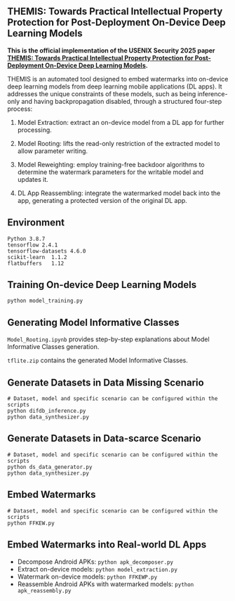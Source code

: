 ## THEMIS: Towards Practical Intellectual Property Protection for Post-Deployment On-Device Deep Learning Models

**This is the official implementation of the USENIX Security 2025 paper [THEMIS: Towards Practical Intellectual Property Protection for Post-Deployment On-Device Deep Learning Models]().**

THEMIS is an automated tool designed to embed watermarks into on-device deep learning models from deep learning mobile applications (DL apps). It addresses the unique constraints of these models, such as being inference-only and having backpropagation disabled, through a structured four-step process:

1. Model Extraction: extract an on-device model from a DL app for further processing.

2. Model Rooting: lifts the read-only restriction of the extracted model to allow parameter writing.

3. Model Reweighting: employ training-free backdoor algorithms to determine the watermark parameters for the writable model and updates it.

4. DL App Reassembling: integrate the watermarked model back into the app, generating a protected version of the original DL app.


## Environment
```
Python 3.8.7
tensorflow 2.4.1
tensorflow-datasets 4.6.0
scikit-learn  1.1.2
flatbuffers   1.12
```

## Training On-device Deep Learning Models
```
python model_training.py
```

## Generating Model Informative Classes
`Model_Rooting.ipynb` provides step-by-step explanations about Model Informative Classes generation.

`tflite.zip` contains the generated Model Informative Classes.

## Generate Datasets in Data Missing Scenario
```
# Dataset, model and specific scenario can be configured within the scripts
python difdb_inference.py
python data_synthesizer.py
```

## Generate Datasets in Data-scarce Scenario
```
# Dataset, model and specific scenario can be configured within the scripts
python ds_data_generator.py
python data_synthesizer.py
```

## Embed Watermarks
```
# Dataset, model and specific scenario can be configured within the scripts
python FFKEW.py
```

## Embed Watermarks into Real-world DL Apps
- Decompose Android APKs: `python apk_decomposer.py`
- Extract on-device models: `python model_extraction.py`
- Watermark on-device models: `python FFKEWP.py`
- Reassemble Android APKs with watermarked models: `python apk_reassembly.py`
